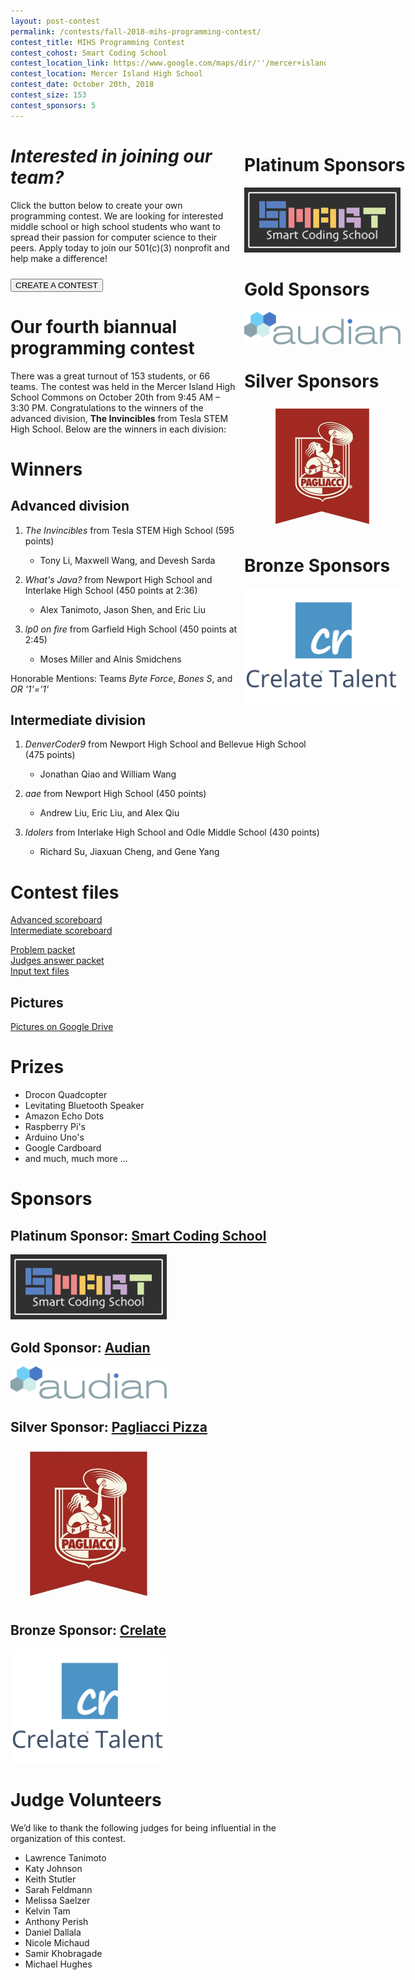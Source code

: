 ```yaml
---
layout: post-contest
permalink: /contests/fall-2018-mihs-programming-contest/
contest_title: MIHS Programming Contest
contest_cohost: Smart Coding School
contest_location_link: https://www.google.com/maps/dir/''/mercer+island+high+school/data=!4m5!4m4!1m0!1m2!1m1!1s0x54906bdae7961a9d:0x6e6caf34f523feb?sa=X&ved=2ahUKEwievorr45fdAhWEIjQIHTEbCswQ9RcwD3oECAoQEQ
contest_location: Mercer Island High School
contest_date: October 20th, 2018
contest_size: 153
contest_sponsors: 5
---
```


<div style="float: right; margin-right: -140px; margin-left: 10px; text-align: center;">
  <h1 style="text-align: left;"><b>Platinum Sponsors</b></h1>
  <a href="http://www.smartcodingschool.com/"><img src="/assets/images/sponsor_smartcodingschool.png" alt="Smart Coding School" style="width: 250px; margin-right: 20px;"></a>
  <h1 style="text-align: left;"><b>Gold Sponsors</b></h1>
  <a href="http://www.audian.com/"><img src="/assets/images/sponsor_audian.png" alt="Audian" style="width: 250px; margin-right: 20px;"></a>
  <h1 style="text-align: left"><b>Silver Sponsors</b></h1>
  <a href="https://pagliacci.com"><img src="/assets/images/sponsor_pagliacci.jpg" alt="Pagliacci" style="width: 200px; margin-right: 20px;"></a>
  <h1 style="text-align: left;"><b>Bronze Sponsors</b></h1>
  <a href="https://www.crelate.com/"><img src="/assets/images/sponsor_crelate.png" alt="Crelate" style="width: 250px; margin-right: 20px;"></a>
</div>

# _Interested in joining our team?_

Click the button below to create your own programming contest. We are looking for interested middle school or high school students who want to spread their passion for computer science to their peers. Apply today to join our 501(c)(3) nonprofit and help make a difference!

<a href = "/contests/create"><button class = "contests-header-section-button" style="margin-top:10px">CREATE A CONTEST</button></a>

# Our fourth biannual programming contest

There was a great turnout of 153 students, or 66 teams. The contest was held in the Mercer Island High School Commons on October 20th from 9:45 AM – 3:30 PM. Congratulations to the winners of the advanced division, **The Invincibles** from Tesla STEM High School. Below are the winners in each division:

# Winners

## Advanced division

1. _The Invincibles_ from Tesla STEM High School (595 points)

    - Tony Li, Maxwell Wang, and Devesh Sarda
2. _What's Java?_ from Newport High School and Interlake High School (450 points at 2:36)

    - Alex Tanimoto, Jason Shen, and Eric Liu
3. _lp0 on fire_ from Garfield High School (450 points at 2:45)

    - Moses Miller and Alnis Smidchens

Honorable Mentions: Teams _Byte Force_, _Bones S_, and _OR '1'='1'_ 

## Intermediate division

1. _DenverCoder9_ from Newport High School and Bellevue High School (475 points)

    - Jonathan Qiao and William Wang
2. _aae_ from Newport High School (450 points)

    - Andrew Liu, Eric Liu, and Alex Qiu
3. _Idolers_ from Interlake High School and Odle Middle School (430 points)

    - Richard Su, Jiaxuan Cheng, and Gene Yang

# Contest files

[Advanced scoreboard](/assets/docs/fall_2018_mihs/advanced_scoreboard.pdf)  
[Intermediate scoreboard](/assets/docs/fall_2018_mihs/intermediate_scoreboard.pdf)

[Problem packet](/assets/docs/fall_2018_mihs/problem_set.pdf)  
[Judges answer packet](/assets/docs/fall_2018_mihs/judges_data.pdf)  
[Input text files](/assets/docs/fall_2018_mihs/inputs_outputs.zip)

## Pictures

[Pictures on Google Drive](https://drive.google.com/drive/folders/1x10udM3sz2gzyxpOGPKdb2sDSlmMgzaw)

# Prizes

- Drocon Quadcopter
- Levitating Bluetooth Speaker
- Amazon Echo Dots
- Raspberry Pi's
- Arduino Uno's
- Google Cardboard
- and much, much more ...

# Sponsors

## **Platinum Sponsor:** <a href="http://www.smartcodingschool.com/">Smart Coding School</a>

<a href="http://www.smartcodingschool.com/"><img src="/assets/images/sponsor_smartcodingschool.png" alt="Smart Coding School" style="width: 250px; margin-right: 20px;"></a>

## **Gold Sponsor:** <a href="http://www.audian.com/">Audian</a>

<a href="http://www.audian.com/"><img src="/assets/images/sponsor_audian.png" alt="Audian" style="width: 250px; margin-right: 20px;"></a>

## **Silver Sponsor:** <a href="https://pagliacci.com">Pagliacci Pizza</a>
<a href="https://pagliacci.com"><img src="/assets/images/sponsor_pagliacci.jpg" alt="Pagliacci" style="width: 250px; margin-right: 20px;"></a>

## **Bronze Sponsor:** <a href="https://www.crelate.com/">Crelate</a>

<a href="https://www.crelate.com/"><img src="/assets/images/sponsor_crelate.png" alt="Crelate" style="width: 250px; margin-right: 20px;"></a>

# Judge Volunteers

We’d like to thank the following judges for being influential in the organization of this contest.

- Lawrence Tanimoto
- Katy Johnson
- Keith Stutler
- Sarah Feldmann
- Melissa Saelzer
- Kelvin Tam
- Anthony Perish
- Daniel Dallala
- Nicole Michaud
- Samir Khobragade
- Michael Hughes